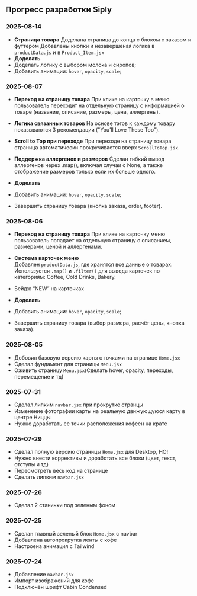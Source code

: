 ## Прогресс разработки Siply

### 2025-08-14
- **Страница товара**
   Доделана страница до конца с блоком с заказом и футтером 
   Добавлены кнопки и незавершеная логика в `productData.js` и в `Product_Item.jsx`
- **Доделать** 
- Доделать логику с выбором молока и сиропов;
- Добавить анимации: `hover`, `opacity`, `scale`;


### 2025-08-07
- **Переход на страницу товара**
   При клике на карточку в меню пользователь переходит на отдельную страницу с информацией о товаре (название, описание, размеры, цена, аллергены).
- **Логика связанных товаров**
   На основе тэгов к каждому товару показываются 3 рекомендации ("You’ll Love These Too").
- **Scroll to Top при переходе**
   При переходе на страницу товара страница автоматически прокручивается вверх `ScrollToTop.jsx`.
- **Поддержка аллергенов и размеров**
   Сделан гибкий вывод аллергенов через .map(), включая случаи с None, а также отображение размеров только если их больше одного.

- **Доделать** 
- Добавить анимации: `hover`, `opacity`, `scale`;
- Завершить страницу товара (кнопка заказа, order, footer).

### 2025-08-06
- **Переход на страницу товара**
   При клике на карточку меню пользователь попадает на отдельную страницу с описанием, размерами, ценой и аллергенами.
- **Система карточек меню**  
   Добавлен `productData.js`, где хранятся все данные о товарах. Используется `.map()` и `.filter()` для вывода карточек по категориям: Coffee, Cold Drinks, Bakery.
- Бейдж “NEW” на карточках

- **Доделать** 
- Добавить анимации: `hover`, `opacity`, `scale`;
- Завершить страницу товара (выбор размера, расчёт цены, кнопка заказа).

### 2025-08-05
- Добовил базовую версию карты с точками на странице `Home.jsx`
- Сделал фундамент для страницы `Menu.jsx`
- Оживить страницу `Menu.jsx`(Сделать hover, opacity, переходы, перемещение и тд)

### 2025-07-31
- Сделал липким `navbar.jsx` при прокрутке странцы
- Изменение фотографии карты на реальную движующуюся карту в центре Ниццы
- Нужно доработать ее точки расположения кофеен на крате

### 2025-07-29
- Сделал полную версию страницы `Home.jsx` для Desktop, НО!
- Нужно внести коррективы и доработать все блоки (цвет, текст, отступы и тд)
- Пересмотреть весь код на странице
- Сделать липким `navbar.jsx`

### 2025-07-26
- Сделал 2 станички под зеленым фоном

### 2025-07-25
- Сделан главный зеленый блок `Home.jsx` c navbar
- Добавлена автопрокрутка ленты с кофе
- Настроена анимация с Tailwind

### 2025-07-24
- Добавление `navbar.jsx`
- Импорт изображений для кофе
- Подключён шрифт Cabin Condensed